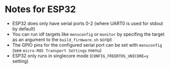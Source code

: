 # Notes for ESP32

- ESP32 does only have serial ports 0-2 (where UART0 is used for stdout by default)
- You can run idf targets like `menuconfig` or `monitor` by specifing the target as an argument to the `build_firmware.sh` script
- The GPIO pins for the configured serial port can be set with `menuconfig` (see `micro-ROS Transport Settings` menu)
- ESP32 only runs in singlecore mode (`CONFIG_FREERTOS_UNICORE=y` setting)
